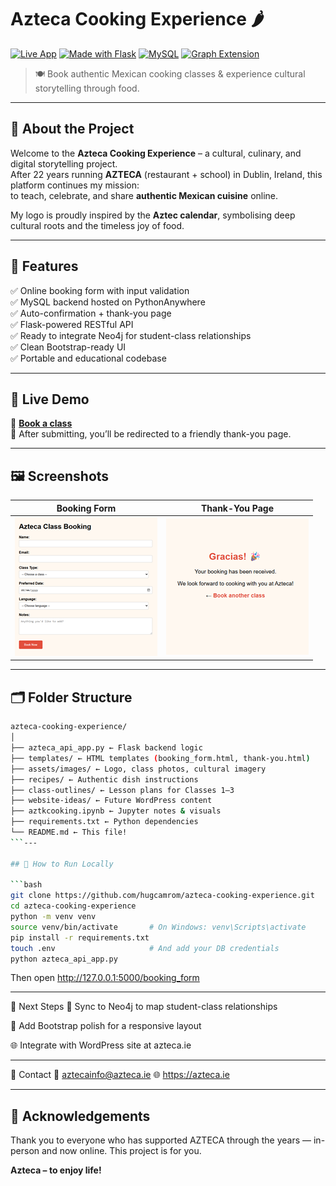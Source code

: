 # Azteca Cooking Experience 🌶️

[![Live App](https://img.shields.io/badge/View%20Live-Azteca-green?style=flat&logo=python)](https://azteca-hugocamachoromero1.pythonanywhere.com/booking_form)
[![Made with Flask](https://img.shields.io/badge/Made%20with-Flask-blue?logo=flask)](https://flask.palletsprojects.com/)
[![MySQL](https://img.shields.io/badge/Database-MySQL-orange?logo=mysql)](https://www.mysql.com/)
[![Graph Extension](https://img.shields.io/badge/Coming%20Soon-Neo4j-brightgreen?logo=neo4j)](https://neo4j.com/)

> 🍽️ Book authentic Mexican cooking classes & experience cultural storytelling through food.

---

## 🌟 About the Project

Welcome to the **Azteca Cooking Experience** – a cultural, culinary, and digital storytelling project.  
After 22 years running **AZTECA** (restaurant + school) in Dublin, Ireland, this platform continues my mission:  
to teach, celebrate, and share **authentic Mexican cuisine** online.

My logo is proudly inspired by the **Aztec calendar**, symbolising deep cultural roots and the timeless joy of food.

---

## 🎯 Features

✅ Online booking form with input validation  
✅ MySQL backend hosted on PythonAnywhere  
✅ Auto-confirmation + thank-you page  
✅ Flask-powered RESTful API  
✅ Ready to integrate Neo4j for student-class relationships  
✅ Clean Bootstrap-ready UI  
✅ Portable and educational codebase

---

## 🚀 Live Demo

🔗 [**Book a class**](https://azteca-hugocamachoromero1.pythonanywhere.com/booking_form)  
🎉 After submitting, you’ll be redirected to a friendly thank-you page.

---

## 🖼️ Screenshots

| Booking Form | Thank-You Page |
| ------------ | -------------- |
| ![Form](assets/images/booking_form.png) | ![Thanks](assets/images/gracias_bookanotherclass.png) |

---

## 🗂️ Folder Structure

```bash
azteca-cooking-experience/
│
├── azteca_api_app.py ← Flask backend logic
├── templates/ ← HTML templates (booking_form.html, thank-you.html)
├── assets/images/ ← Logo, class photos, cultural imagery
├── recipes/ ← Authentic dish instructions
├── class-outlines/ ← Lesson plans for Classes 1–3
├── website-ideas/ ← Future WordPress content
├── aztkcooking.ipynb ← Jupyter notes & visuals
├── requirements.txt ← Python dependencies
└── README.md ← This file!
```---

## 🧪 How to Run Locally

```bash
git clone https://github.com/hugcamrom/azteca-cooking-experience.git
cd azteca-cooking-experience
python -m venv venv
source venv/bin/activate       # On Windows: venv\Scripts\activate
pip install -r requirements.txt
touch .env                     # And add your DB credentials
python azteca_api_app.py

```

Then open http://127.0.0.1:5000/booking_form

---

🧠 Next Steps
 🔄 Sync to Neo4j to map student-class relationships

 💄 Add Bootstrap polish for a responsive layout

 🌐 Integrate with WordPress site at azteca.ie

 ---

💬 Contact
📧 aztecainfo@azteca.ie
🌐 https://azteca.ie

---

## 🧡 Acknowledgements

Thank you to everyone who has supported AZTECA through the years — in-person and now online. This project is for you.

**Azteca – to enjoy life!**

